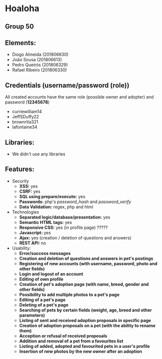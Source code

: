 # Hoaloha
## Group 50

## Elements:
 - Diogo Almeida    (201806630)
 - João Sousa       (201806613)
 - Pedro Queirós    (201806329)
 - Rafael Ribeiro   (201806330)

## Credentials (username/password (role))
All created accounts have the same role (possible owner and adopter) and password (**12345678**)
 - curriewilliam14
 - JeffSDuffy22
 - brownrita321
 - lafontaine34

## Libraries:
 - We didn't use any libraries

## Features:
 - Security
     - **XSS:** yes
     - **CSRF:** yes
     - **SQL using prepare/execute:** yes
     - **Passwords:** php's *password_hash* and *password_verify*
     - **Data Validation:** regex, php and html
 - Technologies
     - **Separated logic/database/presentation:** yes
     - **Semantic HTML tags:** yes
     - **Responsive CSS:** yes (in profile page) ?????
     - **Javascript:** yes
     - **Ajax:** yes (creation / deletion of questions and answers)
     - **REST API:** no
  - Usability:
     - **Error/success messages** 
     - **Creation and deletion of questions and answers in pet's postings**
     - **Registering of new accounts (with username, password, photo and other fields)**
     - **Login and logout of an account**
     - **Editing of own profile**
     - **Creation of pet's adoption page (with name, breed, gender and other fields)**
     - **Possibility to add multiple photos to a pet's page**
     - **Editing of a pet's page**
     - **Deleting of a pet's page**
     - **Searching of pets by certain fields (weight, age, breed and other parameters)**
     - **Listing of sent and received adoption proposals in specific page**
     - **Creation of adoption proposals on a pet (with the ability to rename them)**
     - **Acception or refusal of received proposals**
     - **Addition and removal of a pet from a favourites list**
     - **Listing of added, adopted and favourited pets in a user's profile**
     - **Insertion of new photos by the new owner after an adoption**
 
